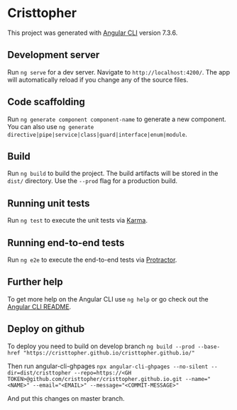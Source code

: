 # Cristtopher

This project was generated with [Angular CLI](https://github.com/angular/angular-cli) version 7.3.6.

## Development server

Run `ng serve` for a dev server. Navigate to `http://localhost:4200/`. The app will automatically reload if you change any of the source files.

## Code scaffolding

Run `ng generate component component-name` to generate a new component. You can also use `ng generate directive|pipe|service|class|guard|interface|enum|module`.

## Build

Run `ng build` to build the project. The build artifacts will be stored in the `dist/` directory. Use the `--prod` flag for a production build.

## Running unit tests

Run `ng test` to execute the unit tests via [Karma](https://karma-runner.github.io).

## Running end-to-end tests

Run `ng e2e` to execute the end-to-end tests via [Protractor](http://www.protractortest.org/).

## Further help

To get more help on the Angular CLI use `ng help` or go check out the [Angular CLI README](https://github.com/angular/angular-cli/blob/master/README.md).

## Deploy on github

To deploy you need to build on develop branch
`ng build --prod --base-href "https://cristtopher.github.io/cristtopher.github.io/"`

Then run angular-cli-ghpages
`npx angular-cli-ghpages --no-silent --dir=dist/cristtopher --repo=https://<GH TOKEN>@github.com/cristtopher/cristtopher.github.io.git --name="<NAME>" --email="<EMAIL>" --message="<COMMIT-MESSAGE>"`

And put this changes on master branch.